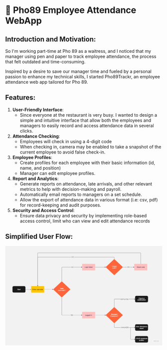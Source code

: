 # 🍜 Pho89 Employee Attendance WebApp
## Introduction and Motivation:
So I'm working part-time at Pho 89 as a waitress, and I noticed that my manager using pen and paper to track employee attendance, the process that felt outdated and time-consuming.

Inspired by a desire to save our manager time and fueled by a personal passion to enhance my technical skills, I started Pho89Trackr, an employee attendance web app tailored for Pho 89.

## Features:
1. **User-Friendly Interface**:
   - Since everyone at the restaurant is very busy. I wanted to design a simple and intuitive interface that allow both the employees and managers to easily record and access attendance data in several clicks.
2. **Attendance Checking**:
   - Employees will check in using a 4-digit code
   - When checking in, camera may be enabled to take a snapshot of the current employee to avoid false check-in.
3. **Employee Profiles**:
   - Create profiles for each employee with their basic information (id, name, and position)
   - Manager can edit employee profiles.
4. **Report and Analytics**:
   - Generate reports on attendance, late arrivals, and other relevant metrics to help with decision-making and payroll.
   - Automatically email reports to managers on a set schedule.
   - Allow the export of attendance data in various format (i.e: csv, pdf) for record-keeping and audit purposes.
5. **Security and Access Control**:
   - Ensure data privacy and security by implementing role-based access control, limit who can view and edit attendance records
  
## Simplified User Flow:
![Userflow](https://github.com/trucdg/pho89-attend-app/blob/main/Flowchart%20Template.jpg)
